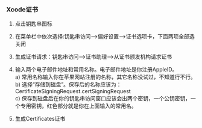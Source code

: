 ### Xcode证书

1. 点击钥匙串图标

2. 在菜单栏中依次选择:钥匙串访问⟶偏好设置⟶证书选项卡，下面两项全部选关闭

3. 生成证书请求：钥匙串访问⟶证书助理⟶从证书颁发机构请求证书

4. 输入两个电子邮件地址和常用名称。电子邮件地址是你注册AppleID。  
 a)   常用名称输入你在苹果网站注册的名称，其它名称没试过，不知道行不行。  
 b)   选择“存储到磁盘”。保存后的名称应该为：CertificateSigningRequest.certSigningRequest  
 c)   保存到磁盘后在你的钥匙串访问窗口应该会出两个密钥，一个公钥密钥，一个专用密钥，红色部分就是你在上面输入的常用名。  
 
5.  生成Certificates证书


